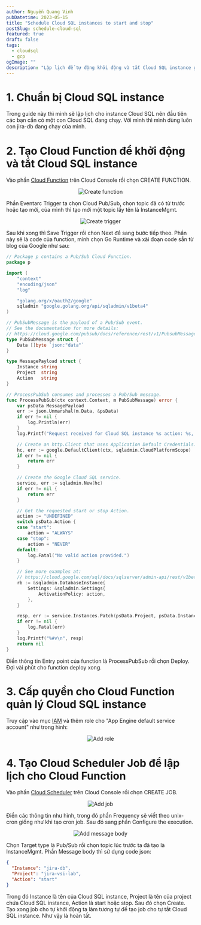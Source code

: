```yaml
---
author: Nguyễn Quang Vinh
pubDatetime: 2023-05-15
title: "Schedule Cloud SQL instances to start and stop"
postSlug: schedule-cloud-sql
featured: true
draft: false
tags:
  - cloudsql
  - gcp
ogImage: ""
description: "Lập lịch để tự động khởi động và tắt Cloud SQL instance giúp tiết kiệm chi phí"
---
```


# 1. Chuẩn bị Cloud SQL instance

Trong guide này thì mình sẽ lập lịch cho instance Cloud SQL nên đầu tiên các bạn cần có một con Cloud SQL đang chạy. Với mình thì mình dùng luôn con jira-db đang chạy của mình.

# 2. Tạo Cloud Function để khởi động và tắt Cloud SQL instance

Vào phần [Cloud Function](https://console.cloud.google.com/functions) trên Cloud Console rồi chọn CREATE FUNCTION.

<p align="center">
  <img src="./image/Screenshot from 2023-05-15 15-01-42.png" alt="Create function">
</p>

Phần Eventarc Trigger ta chọn Cloud Pub/Sub, chọn topic đã có từ trước hoặc tạo mới, của mình thì tạo mới một topic lấy tên là InstanceMgmt.

<p align="center">
  <img src="./image/Screenshot from 2023-05-15 15-09-59.png" alt="Create trigger">
</p>

Sau khi xong thì Save Trigger rồi chon Next để sang bước tiếp theo. Phần này sẽ là code của function, mình chọn Go Runtime và xài đoạn code sẵn từ blog của Google như sau:

```Go
// Package p contains a Pub/Sub Cloud Function.
package p

import (
	"context"
	"encoding/json"
	"log"

	"golang.org/x/oauth2/google"
	sqladmin "google.golang.org/api/sqladmin/v1beta4"
)

// PubSubMessage is the payload of a Pub/Sub event.
// See the documentation for more details:
// https://cloud.google.com/pubsub/docs/reference/rest/v1/PubsubMessage
type PubSubMessage struct {
	Data []byte `json:"data"`
}

type MessagePayload struct {
	Instance string
	Project  string
	Action   string
}

// ProcessPubSub consumes and processes a Pub/Sub message.
func ProcessPubSub(ctx context.Context, m PubSubMessage) error {
	var psData MessagePayload
	err := json.Unmarshal(m.Data, &psData)
	if err != nil {
		log.Println(err)
	}
	log.Printf("Request received for Cloud SQL instance %s action: %s, %s", psData.Action, psData.Instance, psData.Project)

	// Create an http.Client that uses Application Default Credentials.
	hc, err := google.DefaultClient(ctx, sqladmin.CloudPlatformScope)
	if err != nil {
		return err
	}

	// Create the Google Cloud SQL service.
	service, err := sqladmin.New(hc)
	if err != nil {
		return err
	}

	// Get the requested start or stop Action.
	action := "UNDEFINED"
	switch psData.Action {
	case "start":
		action = "ALWAYS"
	case "stop":
		action = "NEVER"
	default:
		log.Fatal("No valid action provided.")
	}

	// See more examples at:
	// https://cloud.google.com/sql/docs/sqlserver/admin-api/rest/v1beta4/instances/patch
	rb := &sqladmin.DatabaseInstance{
		Settings: &sqladmin.Settings{
			ActivationPolicy: action,
		},
	}

	resp, err := service.Instances.Patch(psData.Project, psData.Instance, rb).Context(ctx).Do()
	if err != nil {
		log.Fatal(err)
	}
	log.Printf("%#v\n", resp)
	return nil
}
```

Điền thông tin Entry point của function là ProcessPubSub rồi chọn Deploy. Đợi vài phút cho function deploy xong.

# 3. Cấp quyền cho Cloud Function quản lý Cloud SQL instance

Truy cập vào mục [IAM](https://console.cloud.google.com/iam-admin) và thêm role cho "App Engine default service account" như trong hình:

<p align="center">
  <img src="./image/Screenshot from 2023-05-15 15-33-00.png" alt="Add role">
</p>

# 4. Tạo Cloud Scheduler Job để lập lịch cho Cloud Function

Vào phần [Cloud Scheduler](https://console.cloud.google.com/cloudscheduler) trên Cloud Console rồi chọn CREATE JOB.

<p align="center">
  <img src="./image/Screenshot from 2023-05-15 15-44-36.png" alt="Add job">
</p>

Điền các thông tin như hình, trong đó phần Frequency sẽ viết theo unix-cron giống như khi tạo cron job. Sau đó sang phần Configure the execution.

<p align="center">
  <img src="./image/Screenshot from 2023-05-15 18-07-16.png" alt="Add message body">
</p>

Chọn Target type là Pub/Sub rồi chọn topic lúc trước ta đã tạo là InstanceMgmt. Phần Message body thì sử dụng code json:

```json
{
  "Instance": "jira-db",
  "Project": "jira-vsi-lab",
  "Action": "start"
}
```

Trong đó Instance là tên của Cloud SQL instance, Project là tên của project chứa Cloud SQL instance, Action là start hoặc stop. Sau đó chọn Create.
Tạo xong job cho tự khởi động ta làm tương tự để tạo job cho tự tắt Cloud SQL instance. Như vậy là hoàn tất.
